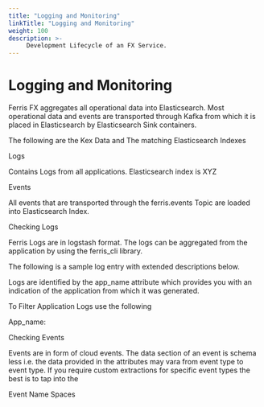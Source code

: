 ```yaml
---
title: "Logging and Monitoring"
linkTitle: "Logging and Monitoring"
weight: 100
description: >-
     Development Lifecycle of an FX Service.
---
```


# Logging and Monitoring

Ferris FX aggregates all operational data into Elasticsearch. Most operational data and events are transported through Kafka from which it is placed in Elasticsearch by Elasticsearch Sink containers. 

The following are the Kex Data and The matching Elasticsearch Indexes



Logs 

Contains Logs from all applications. Elasticsearch index is XYZ

Events

All events that are transported through the ferris.events Topic are loaded into Elasticsearch Index.



Checking Logs

Ferris Logs are in logstash format. The logs can be aggregated from the application by using the ferris_cli library. 

The following is a sample log entry with extended descriptions below. 

Logs are identified by the app_name attribute which provides you with an indication of the application from which it was generated. 



To Filter Application Logs use the following

App_name: 



Checking Events

Events are in form of cloud events. The data section of an event is schema less i.e. the data provided in the attributes may vara from event type to event type. If you require custom extractions for specific event types the best is to tap into the 





Event Name Spaces

